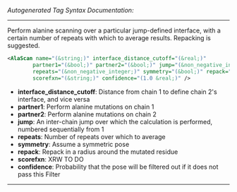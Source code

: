 <!-- THIS IS AN AUTOGENERATED FILE: Don't edit it directly, instead change the schema definition in the code itself. -->

_Autogenerated Tag Syntax Documentation:_

---
Perform alanine scanning over a particular jump-defined interface, with a certain number of repeats with which to average results. Repacking is suggested.

```xml
<AlaScan name="(&string;)" interface_distance_cutoff="(&real;)"
        partner1="(&bool;)" partner2="(&bool;)" jump="(&non_negative_integer;)"
        repeats="(&non_negative_integer;)" symmetry="(&bool;)" repack="(&bool;)"
        scorefxn="(&string;)" confidence="(1.0 &real;)" />
```

-   **interface_distance_cutoff**: Distance from chain 1 to define chain 2's interface, and vice versa
-   **partner1**: Perform alanine mutations on chain 1
-   **partner2**: Perform alanine mutations on chain 2
-   **jump**: An inter-chain jump over which the calculation is performed, numbered sequentially from 1
-   **repeats**: Number of repeats over which to average
-   **symmetry**: Assume a symmetric pose
-   **repack**: Repack in a radius around the mutated residue
-   **scorefxn**: XRW TO DO
-   **confidence**: Probability that the pose will be filtered out if it does not pass this Filter

---

